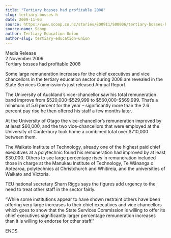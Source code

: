 ```yaml
---
title: "Tertiary bosses had profitable 2008"
slug: tertiary-bosses-h
date: 2009-11-03
source: https://www.scoop.co.nz/stories/ED0911/S00006/tertiary-bosses-h
source-name: Scoop
author: Tertiary Education Union
author-slug: tertiary-education-union
---
```


<p>Media Release<br>2 November 2009<br>Tertiary bosses had
profitable 2008</p>

<p>Some large remuneration increases for the
chief executives and vice chancellors in the tertiary
education sector during 2008 are revealed in the State
Services Commission’s just released Annual Report.</p>

<p>The
University of Auckland’s vice-chancellor saw his total
remuneration band improve from $520,000-$529,999 to
$560,000-$569,999.  That’s a minimum of 5.6 percent for
the year – significantly more than the 2.6 percent pay
rise he then offered his staff a few months later.</p>

<p>At the
University of Otago the vice-chancellor’s remuneration
improved by at least $60,000, and the two vice-chancellors
that were employed at the University of Canterbury took home
a combined total over $710,000 between them.</p>

<p>The Waikato
Institute of Technology, already one of the highest paid
chief executives at a polytechnic found his remuneration had
improved by at least $30,000. Others to see large percentage
rises in remuneration included those in charge at the
Manukau Institute of Technology, Te Wānanga o Aotearoa,
polytechnics at Christchurch and Whitireia, and the
universities of Waikato and Victoria.<p>

<p>TEU national
secretary Sharn Riggs says the figures add urgency to the
need to treat other staff in the sector fairly.<p>

<p>“While
some institutions appear to have shown restraint others have
been offering very large increases to their chief executives
and vice chancellors which goes to show that the State
Services Commission is willing to offer its chief executives
significantly larger percentage remuneration increases than
it is willing to endorse for other
staff.”</p>

<p>ENDS<p>

<p></p>